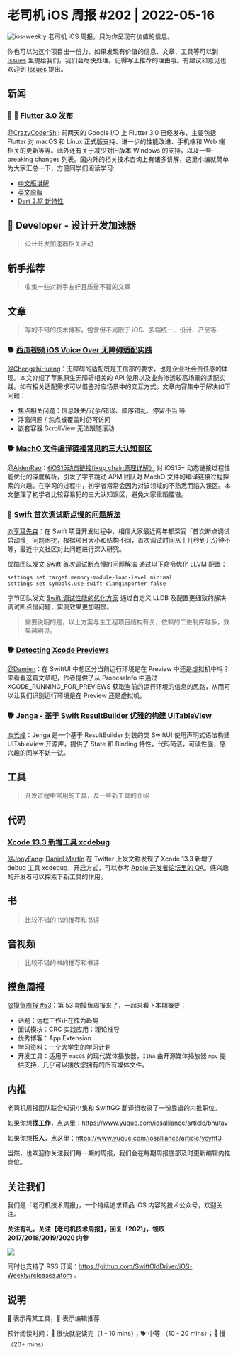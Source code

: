 # 老司机 iOS 周报 #202 | 2022-05-16

![ios-weekly](https://github.com/SwiftOldDriver/iOS-Weekly/blob/master/assets/ios-weekly.png?raw=true)
老司机 iOS 周报，只为你呈现有价值的信息。

你也可以为这个项目出一份力，如果发现有价值的信息、文章、工具等可以到 [Issues](https://github.com/SwiftOldDriver/iOS-Weekly/issues) 里提给我们，我们会尽快处理。记得写上推荐的理由哦。有建议和意见也欢迎到 [Issues](https://github.com/SwiftOldDriver/iOS-Weekly/issues) 提出。

## 新闻

### 🌟 🐢 [Flutter 3.0 发布](https://mp.weixin.qq.com/s/7glBeUReiNytWqsNLhi7sA)

[@CrazyCoderShi](https://github.com/CrazyCoderShi): 前两天的 Google I/O 上 Flutter 3.0 已经发布，主要包括 Flutter 对 macOS 和 Linux 正式版支持、进一步的性能改进、手机端和 Web 端相关的更新等等。此外还有关于减少对旧版本 Windows 的支持，以及一些 breaking changes 列表。国内外的相关技术咨询上有诸多讲解，这里小编就简单为大家汇总一下，方便同学们阅读学习:

- [中文版讲解](https://mp.weixin.qq.com/s/7glBeUReiNytWqsNLhi7sA)
- [英文原版](https://medium.com/flutter/whats-new-in-flutter-3-8c74a5bc32d0)
- [Dart 2.17 新特性](https://medium.com/dartlang/dart-2-17-b216bfc80c5d)

##  Developer - 设计开发加速器

> 设计开发加速器相关活动

## 新手推荐

> 收集一些对新手友好且质量不错的文章

## 文章

> 写的不错的技术博客，包含但不局限于 iOS、多端统一、设计、产品等

### 🐕 [西瓜视频 iOS Voice Over 无障碍适配实践](https://mp.weixin.qq.com/s/cVEPN28XOBs6XNy0PDGudg)

[@ChengzhiHuang](https://github.com/ChengzhiHuang)：无障碍的适配既是工信部的要求，也是企业社会责任感的体现。本文介绍了苹果原生无障碍相关的 API 使用以及业务渗透较高场景的适配实践。如有相关适配需求可以借鉴对应场景中的交互方式。文章内容集中于解决如下问题：
- 焦点相关问题：信息缺失/冗余/错误、顺序错乱、停留不当 等
- 浮窗问题 / 焦点被覆盖时仍可访问
- 嵌套容器 ScrollView 无法跟随滚动

### 🐕 [MachO 文件编译链接常见的三大认知误区](https://mp.weixin.qq.com/s/XpMcSzEayM-cBT4-jRr9kA)

[@AidenRao](https://weibo.com/AidenRao)：[《iOS15动态链接fixup chain原理详解》](https://mp.weixin.qq.com/s?__biz=Mzg2NTYyMjYxNg==&mid=2247486514&idx=1&sn=2fb1b443dafebd7bffd47cd53d170d8e&scene=21#wechat_redirect) 对 iOS15+ 动态链接过程性能优化的深度解析，引发了字节跳动 APM 团队对 MachO 文件的编译链接过程探索的兴趣。在学习的过程中，初学者常常会因为对该领域的不熟悉而陷入误区。本文整理了初学者比较容易犯的三大认知误区，避免大家重蹈覆辙。

### 🐢 [Swift 首次调试断点慢的问题解法](https://mp.weixin.qq.com/s/n6cRVhr5Sw1CSOqAYWiBRw)

[@享耳先森](https://github.com/iblacksun)：在 Swift 项目开发过程中，相信大家最近两年都深受「首次断点调试启动慢」问题困扰，根据项目大小和结构不同，首次调试时间从十几秒到几分钟不等，最近中文社区对此问题进行深入研究。

优酷团队发文 [Swift 首次调试断点慢的问题解法](https://mp.weixin.qq.com/s/n6cRVhr5Sw1CSOqAYWiBRw) 通过以下命令优化 LLVM 配置：
```
settings set target.memory-module-load-level minimal
settings set symbols.use-swift-clangimporter false
```
字节团队发文 [Swift 调试性能的优化方案](https://mp.weixin.qq.com/s/TXrY1bbSdYCkaeE8aq2NKg) 通过自定义 LLDB 及配置更细致的解决调试断点慢问题，实测效果更加明显。

>需要说明的是，以上方案与主工程项目结构有关，依赖的二进制库越多，效果越明显。

### 🐕 [Detecting Xcode Previews](https://www.createwithswift.com/detecting-xcode-previews/)

[@Damien](https://github.com/ZengyiMa)：在 SwiftUI 中想区分当前运行环境是在 Preview 中还是虚拟机中吗？来看看这篇文章吧，作者提供了从 ProcessInfo 中通过 XCODE_RUNNING_FOR_PREVIEWS 获取当前的运行环境的信息的思路，从而可以让我们识别运行环境是在 Preview 还是虚拟机。

### 🐕 [Jenga - 基于 Swift ResultBuilder 优雅的构建 UITableView](https://github.com/fanglinwei/Jenga)

[@老峰](https://github.com/gesantung)：Jenga 是一个基于 ResultBuilder 封装的类 SwiftUI 使用声明式语法构建 UITableView 开源库，提供了 State 和 Binding 特性，代码简洁，可读性强，感兴趣的同学不妨一试。


## 工具

> 开发过程中常用的工具，及一些新工具的介绍

## 代码

### [Xcode 13.3 新增工具 xcdebug](https://twitter.com/dmartincy/status/1504154612634431499)

[@JonyFang](https://github.com/JonyFang): [Daniel Martín](https://twitter.com/dmartincy) 在 Twitter 上发文称发现了 Xcode 13.3 新增了 debug 工具 xcdebug，开启方式，可以参考 [Apple 开发者论坛里的 QA](https://developer.apple.com/forums/thread/702550)。感兴趣的开发者可以探索下新工具的作用。

## 书

> 比较不错的书的推荐和书评

## 音视频

> 比较不错的书的推荐和书评

## 摸鱼周报

[@摸鱼周报 #53](https://mp.weixin.qq.com/s/5chb-a9u7VMdLis1FG6B6Q)：第 53 期摸鱼周报来了，一起来看下本期概要：

* 话题：远程工作正在成为趋势
* 面试模块：CRC 实践应用：理论推导
* 优秀博客：App Extension
* 学习资料：一个大学生的学习计划
* 开发工具：适用于 `macOS` 的现代媒体播放器，`IINA` 由开源媒体播放器 `mpv` 提供支持，几乎可以播放您拥有的所有媒体文件。

## 内推

老司机周报团队联合知识小集和 SwiftGG 翻译组收录了一份靠谱的内推职位。

如果你想**找工作**，点这里：https://www.yuque.com/iosalliance/article/bhutav

如果你想**招人**，点这里：https://www.yuque.com/iosalliance/article/ycyhf3

当然，也欢迎你关注我们每一期的周报，我们会在每期周报底部及时更新编辑内推岗位。

## 关注我们

我们是「老司机技术周报」，一个持续追求精品 iOS 内容的技术公众号，欢迎关注。

**关注有礼，关注【老司机技术周报】，回复「2021」，领取 2017/2018/2019/2020 内参**

![](https://github.com/SwiftOldDriver/iOS-Weekly/blob/master/assets/qrcode_for_wechat.jpg?raw=true)

同时也支持了 RSS 订阅：https://github.com/SwiftOldDriver/iOS-Weekly/releases.atom 。

## 说明

🚧 表示需某工具，🌟 表示编辑推荐

预计阅读时间：🐎 很快就能读完（1 - 10 mins）；🐕 中等 （10 - 20 mins）；🐢 慢（20+ mins）
